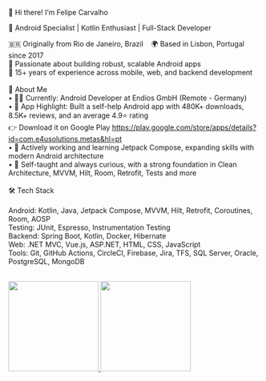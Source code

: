 👋 Hi there! I’m Felipe Carvalho

🎯 Android Specialist | Kotlin Enthusiast | Full-Stack Developer

🇧🇷 Originally from Rio de Janeiro, Brazil    🌍 Based in Lisbon, Portugal since 2017<br>
📱 Passionate about building robust, scalable Android apps<br>
🚀 15+ years of experience across mobile, web, and backend development<br>
<br>
🚀 About Me<br>
	•	👨‍💻 Currently: Android Developer at Endios GmbH (Remote - Germany)<br>
	•	📲 App Highlight: Built a self-help Android app with 480K+ downloads, 8.5K+ reviews, and an average 4.9⭐ rating<br>
👉 Download it on Google Play https://play.google.com/store/apps/details?id=com.e4usolutions.metas&hl=pt<br>
	•	🌱 Actively working and learning Jetpack Compose, expanding skills with modern Android architecture<br>
	•	🧠 Self-taught and always curious, with a strong foundation in Clean Architecture, MVVM, Hilt, Room, Retrofit, Tests and more<br>
<br>
 🛠️ Tech Stack<br>
<br>
Android: Kotlin, Java, Jetpack Compose, MVVM, Hilt, Retrofit, Coroutines, Room, AOSP<br>
Testing: JUnit, Espresso, Instrumentation Testing<br>
Backend: Spring Boot, Kotlin, Docker, Hibernate<br>
Web: .NET MVC, Vue.js, ASP.NET, HTML, CSS, JavaScript<br>
Tools: Git, GitHub Actions, CircleCI, Firebase, Jira, TFS, SQL Server, Oracle, PostgreSQL, MongoDB<br>
<br>
<div>
  <a href="https://github.com/felipeajc">
    <img height="180em" src="https://github-readme-stats.vercel.app/api?username=felipeajc&show_icons=true&theme=dracula&include_all_commits=true&count_private=true"/>
    <img height="180em" src="https://github-readme-stats.vercel.app/api/top-langs/?username=felipeajc&layout=compact&langs_count=7&theme=dracula"/>
  </a>
</div>
